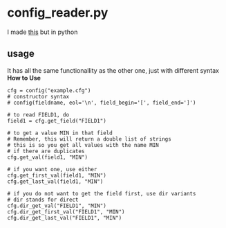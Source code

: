 # config_reader.py
I made [this](https://www.github.com/pawnlord/config_reader) but in python  
  
## usage
It has all the same functionallity as the other one, just with different syntax 
**How to Use**
```
cfg = config("example.cfg") 
# constructor syntax
# config(fieldname, eol='\n', field_begin='[', field_end=']')

# to read FIELD1, do
field1 = cfg.get_field("FIELD1")

# to get a value MIN in that field
# Remember, this will return a double list of strings
# this is so you get all values with the name MIN 
# if there are duplicates
cfg.get_val(field1, "MIN")

# if you want one, use either
cfg.get_first_val(field1, "MIN")
cfg.get_last_val(field1, "MIN")

# if you do not want to get the field first, use dir variants
# dir stands for direct
cfg.dir_get_val("FIELD1", "MIN")
cfg.dir_get_first_val("FIELD1", "MIN")
cfg.dir_get_last_val("FIELD1", "MIN")
```